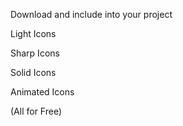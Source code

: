 Download and include into your project

Light Icons

Sharp Icons

Solid Icons

Animated Icons

(All for Free)
